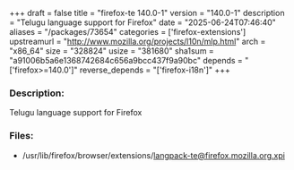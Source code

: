 +++
draft = false
title = "firefox-te 140.0-1"
version = "140.0-1"
description = "Telugu language support for Firefox"
date = "2025-06-24T07:46:40"
aliases = "/packages/73654"
categories = ['firefox-extensions']
upstreamurl = "http://www.mozilla.org/projects/l10n/mlp.html"
arch = "x86_64"
size = "328824"
usize = "381680"
sha1sum = "a91006b5a6e1368742684c656a9bcc437f9a90bc"
depends = "['firefox>=140.0']"
reverse_depends = "['firefox-i18n']"
+++
### Description: 
Telugu language support for Firefox

### Files: 
* /usr/lib/firefox/browser/extensions/langpack-te@firefox.mozilla.org.xpi
